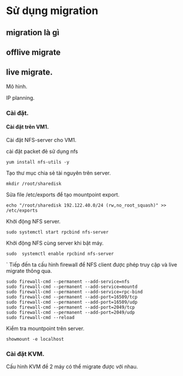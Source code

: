 # Sử dụng migration 

## migration là gì 

## offlive migrate

##  live migrate.

Mô hình.

IP planning.

### Cài đặt.
#### Cài đặt trên VM1.

Cài đặt NFS-server cho  VM1.

cài đặt packet đẻ sử dụng nfs
 ```
yum install nfs-utils -y
 ```

 Tạo thư mục chia sẻ tài nguyên trên server.
```
mkdir /root/sharedisk
```
Sửa file /etc/exports để tạo mountpoint export.
```
echo "/root/sharedisk 192.122.40.0/24 (rw,no_root_squash)" >> /etc/exports
```
Khởi động NFS server.
```
sudo systemctl start rpcbind nfs-server
```

Khởi động NFS cùng server khi bật máy.
```
sudo  systemctl enable rpcbind nfs-server
```
`
Tiếp đến ta cấu hình firewall để NFS client được phép truy cập và live migrate thông qua.

```
sudo firewall-cmd --permanent --add-service=nfs
sudo firewall-cmd --permanent --add-service=mountd
sudo firewall-cmd --permanent --add-service=rpc-bind
sudo firewall-cmd --permanent --add-port=16509/tcp
sudo firewall-cmd --permanent --add-port=16509/udp
sudo firewall-cmd --permanent --add-port=2049/tcp
sudo firewall-cmd --permanent --add-port=2049/udp
sudo firewall-cmd --reload
```

Kiểm tra mountpoint trên server. 
```
showmount -e localhost
```

### Cài đặt KVM.
Cấu hình KVM đề 2 máy có thể migrate được với nhau.
